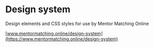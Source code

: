 # Design system

Design elements and CSS styles for use by Mentor Matching Online

[www.mentormatching.online/design-system](https://www.mentormatching.online/design-system)
